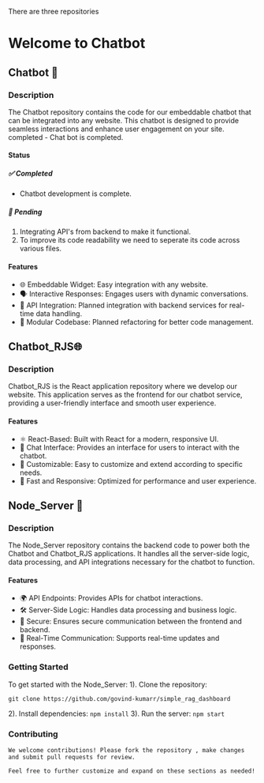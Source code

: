 There are three repositories 

# Welcome to Chatbot

## Chatbot 🤖
### Description
The Chatbot repository contains the code for our embeddable chatbot that can be integrated into any website. This chatbot is designed to provide seamless interactions and enhance user engagement on your site.
completed - Chat bot is completed.

#### Status
##### ✅ Completed
  -  Chatbot development is complete.
##### 🚧 Pending
  1. Integrating API's from backend to make it functional.
  2. To improve its code readability we need to seperate its code across various files.

#### Features
 -  🌐 Embeddable Widget: Easy integration with any website.
 -  🗣️ Interactive Responses: Engages users with dynamic conversations.
 -  🔌 API Integration: Planned integration with backend services for real-time data handling.
 -  📁 Modular Codebase: Planned refactoring for better code management.

## Chatbot_RJS🌐
### Description
Chatbot_RJS is the React application repository where we develop our website. This application serves as the frontend for our chatbot service, providing a user-friendly interface and smooth user experience.

#### Features
-  ⚛️ React-Based: Built with React for a modern, responsive UI.
-  💬 Chat Interface: Provides an interface for users to interact with the chatbot.
-  🎨 Customizable: Easy to customize and extend according to specific needs.
-  🚀 Fast and Responsive: Optimized for performance and user experience.


## Node_Server 🔧
### Description 
The Node_Server repository contains the backend code to power both the Chatbot and Chatbot_RJS applications. It handles all the server-side logic, data processing, and API integrations necessary for the chatbot to function.

#### Features
-  🌍 API Endpoints: Provides APIs for chatbot interactions.
-  🛠️ Server-Side Logic: Handles data processing and business logic.
-  🔐 Secure: Ensures secure communication between the frontend and backend.
-  📡 Real-Time Communication: Supports real-time updates and responses.

### Getting Started
 To get started with the Node_Server:
 1). Clone the repository:
   ```
   git clone https://github.com/govind-kumarr/simple_rag_dashboard
   ```
2).  Install dependencies:
     ```
     npm install
     ```
3). Run the server:
    ```
    npm start
    ```

### Contributing 
    We welcome contributions! Please fork the repository , make changes and submit pull requests for review.

    Feel free to further customize and expand on these sections as needed!
    





